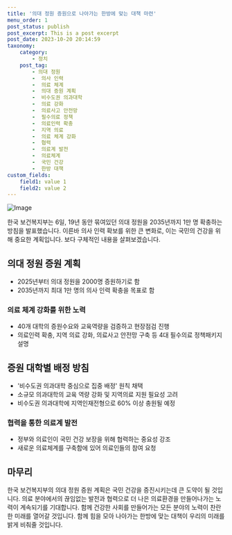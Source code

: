 ```yaml
---
title: '의대 정원 증원으로 나아가는 한방에 맞는 대책 마련'
menu_order: 1
post_status: publish
post_excerpt: This is a post excerpt
post_date: 2023-10-20 20:14:59
taxonomy:
    category:
        - 정치
    post_tag:
        - 의대 정원
        -  의사 인력
        -  의료 체계
        -  의대 증원 계획
        -  비수도권 의과대학
        -  의료 강화
        -  의료사고 안전망
        -  필수의료 정책
        -  의료인력 확충
        -  지역 의료
        -  의료 체계 강화
        -  협력
        -  의료계 발전
        -  의료체계
        -  국민 건강
        -  한방 대책
custom_fields:
    field1: value 1
    field2: value 2
---
```


![Image](https://imgnews.pstatic.net/image/123/2024/02/06/0002327032_001_20240206153401249.jpg?type=w647)


한국 보건복지부는 6일, 19년 동안 묶여있던 의대 정원을 2035년까지 1만 명 확충하는 방침을 발표했습니다. 이른바 의사 인력 확보를 위한 큰 변화로, 이는 국민의 건강을 위해 중요한 계획입니다. 보다 구체적인 내용을 살펴보겠습니다.

## 의대 정원 증원 계획
- 2025년부터 의대 정원을 2000명 증원하기로 함
- 2035년까지 최대 1만 명의 의사 인력 확충을 목표로 함

### 의료 체계 강화를 위한 노력
- 40개 대학의 증원수요와 교육역량을 검증하고 현장점검 진행
- 의료인력 확충, 지역 의료 강화, 의료사고 안전망 구축 등 4대 필수의료 정책패키지 설명

## 증원 대학별 배정 방침
- '비수도권 의과대학 중심으로 집중 배정' 원칙 채택
- 소규모 의과대학의 교육 역량 강화 및 지역의료 지원 필요성 고려
- 비수도권 의과대학에 지역인재전형으로 60% 이상 충원될 예정

### 협력을 통한 의료계 발전
- 정부와 의료인이 국민 건강 보장을 위해 협력하는 중요성 강조
- 새로운 의료체계를 구축함에 있어 의료인들의 참여 요청

## 마무리
한국 보건복지부의 의대 정원 증원 계획은 국민 건강을 증진시키는데 큰 도약이 될 것입니다. 의료 분야에서의 끊임없는 발전과 협력으로 더 나은 의료환경을 만들어나가는 노력이 계속되기를 기대합니다. 함께 건강한 사회를 만들어가는 모든 분야의 노력이 찬란한 미래를 열어갈 것입니다. 함께 힘을 모아 나아가는 한방에 맞는 대책이 우리의 미래를 밝게 비춰줄 것입니다.
